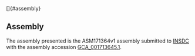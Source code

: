 []{#assembly}

Assembly
--------

The assembly presented is the ASM171364v1 assembly submitted to
[INSDC](http://www.insdc.org) with the assembly accession
[GCA\_001713645.1](http://www.ebi.ac.uk/ena/data/view/GCA_001713645.1).
